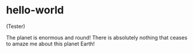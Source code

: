 # hello-world

(Tester)

The planet is enormous and round! There is absolutely nothing that
ceases to amaze me about this planet Earth!
